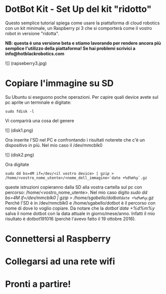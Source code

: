 # DotBot Kit - Set Up del kit "ridotto"



Questo semplice tutorial spiega come usare la piattaforma di cloud robotics con un kit minimale, un Raspberry pi 3 che si comporterà come il vostro robot in versione "ridotta".

__NB: questa è una versione beta e stiamo lavorando per rendere ancora più semplice l'utilizzo della piattaforma! Se hai problemi scrivici a info@hotblackrobotics.com__

![] (rapseberry3.jpg) 


# Copiare l'immagine su SD


Su Ubuntu si eseguono poche operazioni.
Per capire quali device avete sul pc aprite un terminale e digitate:

```
sudo fdisk -l

```

Vi comparirà una cosa del genere

![] (disk1.png) 

Ora inserite l'SD nel PC e confrontando i risultati noterete che c'è un dispositivo in più. Nel mio caso  il /dev/mmcblk0

![] (disk2.png) 

Ora digitate 

```
sudo dd bs=4M if=/dev/<il vostro device> | gzip > /home/<vostro_nome_utente>/<nome_dell_immagine>`date +%d%m%y`.gz
```
queste istruzioni copieranno dalla SD alla vostra cartella sul pc con percorso: /home/<vostro_nome_utente>. 
Nel mio caso digito *sudo dd bs=4M if=/dev/mmcblk0 | gzip > /home/sgabello/dotbot`date +%d%m%y`.gz*
Perchè l'SD è in /dev/mmcblk0 e /home/sgabello/dotbot è il percorso con nome di dove lo voglio copiare. Da notare che la *dotbot`date +%d%m%y* salva il nome dotbot con la data attuale in giorno/mese/anno. 
Infatti il mio risultato è dotbot191016 (perchè l'avevo fatto il 19 ottobre 2016).




Connettersi al Raspberry
===

Collegarsi ad una rete wifi
===


Pronti a partire!
===
